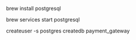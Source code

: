 brew install postgresql

brew services start postgresql

createuser -s postgres
createdb payment_gateway

